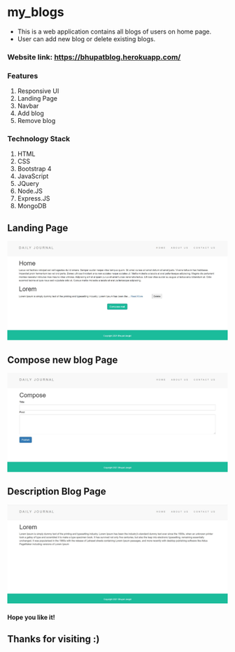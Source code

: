 # my_blogs
- This is a web application contains all blogs of users on home page.
- User can add new blog or delete existing blogs.

### Website link: https://bhupatblog.herokuapp.com/

### Features
1. Responsive UI
2. Landing Page
3. Navbar
4. Add blog
5. Remove blog


### Technology Stack
1. HTML
2. CSS
3. Bootstrap 4
4. JavaScript
5. JQuery
6. Node.JS
7. Express.JS
8. MongoDB

## Landing Page

<img src="https://github.com/bhupatjangid/my_blog/blob/main/home.JPG" width="800"/>


## Compose new blog Page 

<img src="https://github.com/bhupatjangid/my_blog/blob/main/compose.JPG" width="800"/>

## Description Blog Page

<img src="https://github.com/bhupatjangid/my_blog/blob/main/description.JPG" width="800"/>



#### Hope you like it!

## Thanks for visiting :)
